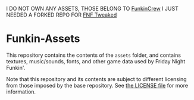 I DO NOT OWN ANY ASSETS, THOSE BELONG TO [FunkinCrew](https://github.com/FunkinCrew) I JUST NEEDED A FORKED REPO FOR [FNF Tweaked](https://github.com/gameygu-0213/Funkin-Tweaked)

# Funkin-Assets

This repository contains the contents of the `assets` folder, and contains textures, music/sounds, fonts, and other game data used by Friday Night Funkin'.

Note that this repository and its contents are subject to different licensing from those imposed by the base repository. See [the LICENSE file](./LICENSE.md) for more information.

